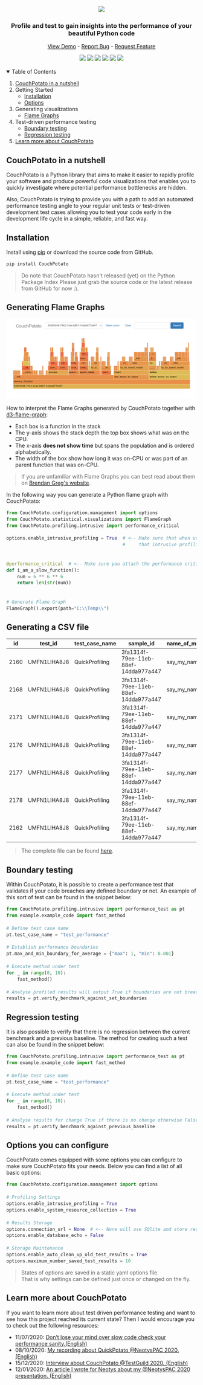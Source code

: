 <!-- LOGO -->
<p align="center">
  <img src="https://github.com/JoeyHendricks/python-unit-level-performance-testing/blob/master/images/banner-with-text.png?raw=true"/>
</p>

<!-- TAG LINE -->
<h3 align="center">Profile and test to gain insights into the performance of your beautiful Python code</h3>
<p align="center">
    <a href="https://github.com/JoeyHendricks/QuickPotato">View Demo</a> -
    <a href="https://github.com/JoeyHendricks/QuickPotato/issues">Report Bug</a> -
    <a href="https://github.com/JoeyHendricks/QuickPotato/issues">Request Feature</a>
</p>

<!-- BADGES -->
<div align="center">
<a href="https://github.com/JoeyHendricks/QuickPotato/graphs/contributors"><img src="https://img.shields.io/github/contributors/JoeyHendricks/QuickPotato?style=for-the-badge"></a>
<a href="https://github.com/JoeyHendricks/QuickPotato/network/members"><img src="https://img.shields.io/github/forks/JoeyHendricks/QuickPotato?style=for-the-badge"></a>
<a href="https://github.com/JoeyHendricks/QuickPotato/stargazers"><img src="https://img.shields.io/github/stars/JoeyHendricks/QuickPotato?style=for-the-badge"></a>
<a href="https://github.com/JoeyHendricks/QuickPotato/issues"><img src="https://img.shields.io/github/issues/JoeyHendricks/QuickPotato?style=for-the-badge"></a>
<a href="https://github.com/JoeyHendricks/QuickPotato/blob/master/LICENSE.md"><img src="https://img.shields.io/github/license/JoeyHendricks/QuickPotato?style=for-the-badge"></a>
<a href="https://www.linkedin.com/in/joey-hendricks/"><img src="https://img.shields.io/badge/-LinkedIn-black.svg?style=for-the-badge&logo=linkedin&colorB=555"></a>
</div>
<br>

<!-- TABLE OF CONTENTS -->
<details open="open" >
  <summary>Table of Contents</summary>
  <ol>
    <li>
      <a href="#CouchPotato-in-a-nutshell">CouchPotato in a nutshell</a>
    </li>
    <li>
        <a>Getting Started</a>
        <ul>
            <li><a href="#Installation">Installation</a></li>
            <li><a href="#Options-you-can-configure">Options</a></li>
        </ul>
    </li>
    <li>
        <a>Generating visualizations</a>
        <ul>
            <li><a href="#Generating-Flame-Graphs">Flame Graphs</a></li>
        </ul>
    </li>
    <li>
      <a>Test-driven performance testing</a>
      <ul>
        <li><a href="#Boundary-testing">Boundary testing</a></li>
        <li><a href="#Regression-testing">Regression testing</a></li>
      </ul>
    </li>
    <li><a href="#Learn-more-about-CouchPotato">Learn more about CouchPotato</a></li>
  </ol>
</details>

<!-- CONTENT -->
## CouchPotato in a nutshell

CouchPotato is a Python library that aims to make it easier to rapidly profile your software and produce powerful 
code visualizations that enables you to quickly investigate where potential performance bottlenecks are hidden.

Also, CouchPotato is trying to provide you with a path to add an automated performance testing angle to 
your regular unit tests or test-driven development test cases allowing you to test your code early in the 
development life cycle in a simple, reliable, and fast way.

## Installation

Install using [pip](https://pip.pypa.io/en/stable/) or download the source code from GitHub.
```bash
pip install CouchPotato
```
> Do note that CouchPotato hasn't released (yet) on the Python Package Index
> Please just grab the source code or the latest release from GitHub for now :).

## Generating Flame Graphs

[![Example of a Python flame graph](/images/python-code-flame-graph.png "flame graph Python")](
https://raw.githubusercontent.com/JoeyHendricks/QuickPotato/Trying-d3-flame-graphs/example/example_basic_flame_graph.html)

How to interpret the Flame Graphs generated by CouchPotato together with [d3-flame-graph](https://github.com/spiermar/d3-flame-graph):

- Each box is a function in the stack
- The y-axis shows the stack depth the top box shows what was on the CPU.
- The x-axis **does not show time** but spans the population and is ordered alphabetically.
- The width of the box show how long it was on-CPU or was part of an parent function that was on-CPU.

> If you are unfamiliar with Flame Graphs you can best read about them on [Brendan Greg's website](http://www.brendangregg.com/flamegraphs.html).

In the following way you can generate a Python flame graph with CouchPotato:

```python
from CouchPotato.configuration.management import options
from CouchPotato.statistical.visualizations import FlameGraph
from CouchPotato.profiling.intrusive import performance_critical

options.enable_intrusive_profiling = True  # <-- Make sure that when using intrusive profiling 
                                           #     that intrusive profiling is enabled.


@performance_critical  # <-- Make sure you attach the performance critical decorator.
def i_am_a_slow_function():
    num = 6 ** 6 ** 6
    return len(str(num))


# Generate Flame Graph
FlameGraph().export(path="C:\\Temp\\")
```

## Generating a CSV file

|id  |test_id     |test_case_name|sample_id                           |name_of_method_under_test|epoch_timestamp|human_timestamp           |child_path                                                                                      |child_line_number|child_function_name                   |parent_path                                                                                     |parent_line_number|parent_function_name                |number_of_calls|total_time|cumulative_time|total_response_time|
|----|------------|--------------|------------------------------------|-------------------------|---------------|--------------------------|------------------------------------------------------------------------------------------------|-----------------|--------------------------------------|------------------------------------------------------------------------------------------------|------------------|------------------------------------|---------------|----------|---------------|-------------------|
|2160|UMFN1LIHA8J8|QuickProfiling|3fa1314f-79ee-11eb-88ef-14dda977a447|say_my_name_and_more     |1614534988     |2021-02-28 18:56:28.415248|C:\Users\joeyh\Documents\Python Projects\python-unit-performance-testing\example\example_code.py|23               |say_my_name_and_more                  |~                                                                                               |0                 |3fa1314f-79ee-11eb-88ef-14dda977a447|1              |2.35e-05  |14.0049        |14.0048            |
|2168|UMFN1LIHA8J8|QuickProfiling|3fa1314f-79ee-11eb-88ef-14dda977a447|say_my_name_and_more     |1614534988     |2021-02-28 18:56:28.415248|C:\Users\joeyh\Documents\Python Projects\python-unit-performance-testing\example\example_code.py|68               |sleep_based_on_name_length            |C:\Users\joeyh\Documents\Python Projects\python-unit-performance-testing\example\example_code.py|23                |say_my_name_and_more                |1              |6.8e-06   |14.0048        |14.0048            |
|2171|UMFN1LIHA8J8|QuickProfiling|3fa1314f-79ee-11eb-88ef-14dda977a447|say_my_name_and_more     |1614534988     |2021-02-28 18:56:28.415248|~                                                                                               |0                |<built-in method time.sleep>          |C:\Users\joeyh\Documents\Python Projects\python-unit-performance-testing\example\example_code.py|68                |sleep_based_on_name_length          |1              |14.0048   |14.0048        |14.0048            |
|2176|UMFN1LIHA8J8|QuickProfiling|3fa1314f-79ee-11eb-88ef-14dda977a447|say_my_name_and_more     |1614534988     |2021-02-28 18:56:28.415248|~                                                                                               |0                |<built-in method builtins.print>      |C:\Users\joeyh\Documents\Python Projects\python-unit-performance-testing\example\example_code.py|23                |say_my_name_and_more                |8              |3.77e-05  |3.77e-05       |14.0048            |
|2177|UMFN1LIHA8J8|QuickProfiling|3fa1314f-79ee-11eb-88ef-14dda977a447|say_my_name_and_more     |1614534988     |2021-02-28 18:56:28.415248|~                                                                                               |0                |<built-in method builtins.print>      |C:\Users\joeyh\Documents\Python Projects\python-unit-performance-testing\example\example_code.py|51                |show_message_when_name_very_long    |8              |3.77e-05  |3.77e-05       |14.0048            |
|2178|UMFN1LIHA8J8|QuickProfiling|3fa1314f-79ee-11eb-88ef-14dda977a447|say_my_name_and_more     |1614534988     |2021-02-28 18:56:28.415248|~                                                                                               |0                |<built-in method builtins.print>      |C:\Users\joeyh\Documents\Python Projects\python-unit-performance-testing\example\example_code.py|59                |y                                   |8              |3.77e-05  |3.77e-05       |14.0048            |
|2162|UMFN1LIHA8J8|QuickProfiling|3fa1314f-79ee-11eb-88ef-14dda977a447|say_my_name_and_more     |1614534988     |2021-02-28 18:56:28.415248|C:\Users\joeyh\Documents\Python Projects\python-unit-performance-testing\example\example_code.py|40               |length_of_name                        |C:\Users\joeyh\Documents\Python Projects\python-unit-performance-testing\example\example_code.py|23                |say_my_name_and_more                |2              |2.8e-06   |2.39e-05       |14.0048            |

> The complete file can be found [here](https://github.com/JoeyHendricks/QuickPotato/blob/Trying-d3-flame-graphs/example/example_csv_file.csv).

## Boundary testing

Within CouchPotato, it is possible to create a performance test that validates if your code breaches any 
defined boundary or not. An example of this sort of test can be found in the snippet below:

```python
from CouchPotato.profiling.intrusive import performance_test as pt
from example.example_code import fast_method

# Define test case name
pt.test_case_name = "test_performance"

# Establish performance boundaries
pt.max_and_min_boundary_for_average = {"max": 1, "min": 0.001}

# Execute method under test
for _ in range(0, 10):
    fast_method()

# Analyse profiled results will output True if boundaries are not breached otherwise False
results = pt.verify_benchmark_against_set_boundaries
```

## Regression testing

It is also possible to verify that there is no regression between the current benchmark and a previous baseline.
The method for creating such a test can also be found in the snippet below:

```python
from CouchPotato.profiling.intrusive import performance_test as pt
from example.example_code import fast_method

# Define test case name
pt.test_case_name = "test_performance"

# Execute method under test
for _ in range(0, 10):
    fast_method()

# Analyse results for change True if there is no change otherwise False
results = pt.verify_benchmark_against_previous_baseline
```

## Options you can configure

CouchPotato comes equipped with some options you can configure to make sure CouchPotato fits your needs.
Below you can find a list of all basic options:

```python
from CouchPotato.configuration.management import options

# Profiling Settings
options.enable_intrusive_profiling = True 
options.enable_system_resource_collection = True

# Results Storage
options.connection_url = None  # <-- None will use SQlite and store results in Temp directory
options.enable_database_echo = False

# Storage Maintenance 
options.enable_auto_clean_up_old_test_results = True
options.maximum_number_saved_test_results = 10

```
> States of options are saved in a static yaml options file.  
> That is why settings can be defined just once or changed on the fly.

## Learn more about CouchPotato

If you want to learn more about test driven performance testing and want to 
see how this project reached its current state? 
Then I would encourage you to check out the following resources:

- 11/07/2020: [Don’t lose your mind over slow code check your performance sanity.(English)](https://www.linkedin.com/pulse/dont-lose-your-mind-over-slow-code-check-performance-sanity-joey/) 
- 08/10/2020: [My recording about QuickPotato @NeotysPAC 2020. (English)](https://www.youtube.com/watch?v=AWlhalEywEw) 
- 15/12/2020: [Interview about CouchPotato @TestGuild 2020. (English)](https://testguild.com/podcast/performance/p56-joey/)
- 12/01/2020: [An article I wrote for Neotys about my @NeotysPAC 2020 presentation. (English)](https://www.neotys.com/blog/neotyspac-performance-testing-unit-level-joey-hendricks/)
